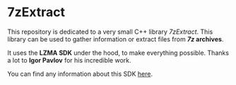 # 7zExtract
This repository is dedicated to a very small C++ library _7zExtract_.
This library can be used to gather information or extract files from **_7z_ archives**.

It uses the **LZMA SDK** under the hood, to make everything possible.
Thanks a lot to **Igor Pavlov** for his incredible work.

You can find any information about this SDK [here](https://www.7-zip.org/sdk.html).